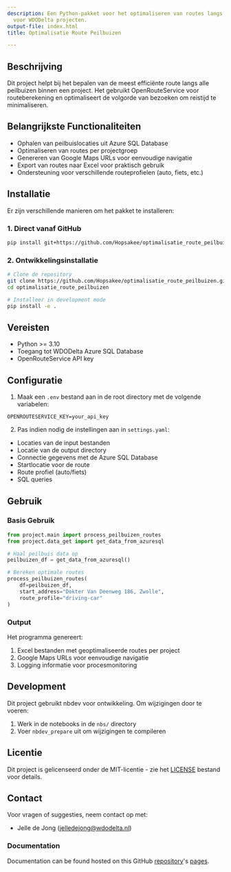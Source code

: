 ```yaml
---
description: Een Python-pakket voor het optimaliseren van routes langs peilbuizen
  voor WDODelta projecten.
output-file: index.html
title: Optimalisatie Route Peilbuizen

---
```




<!-- WARNING: THIS FILE WAS AUTOGENERATED! DO NOT EDIT! -->

## Beschrijving

Dit project helpt bij het bepalen van de meest efficiënte route langs alle peilbuizen binnen een project. Het gebruikt OpenRouteService voor routeberekening en optimaliseert de volgorde van bezoeken om reistijd te minimaliseren.

## Belangrijkste Functionaliteiten

- Ophalen van peilbuislocaties uit Azure SQL Database
- Optimaliseren van routes per projectgroep
- Genereren van Google Maps URLs voor eenvoudige navigatie
- Export van routes naar Excel voor praktisch gebruik
- Ondersteuning voor verschillende routeprofielen (auto, fiets, etc.)

## Installatie

Er zijn verschillende manieren om het pakket te installeren:

### 1. Direct vanaf GitHub

```sh
pip install git+https://github.com/Hopsakee/optimalisatie_route_peilbuizen.git
```

### 2. Ontwikkelingsinstallatie

```sh
# Clone de repository
git clone https://github.com/Hopsakee/optimalisatie_route_peilbuizen.git
cd optimalisatie_route_peilbuizen

# Installeer in development mode
pip install -e .
```

## Vereisten

- Python >= 3.10
- Toegang tot WDODelta Azure SQL Database
- OpenRouteService API key

## Configuratie

1. Maak een `.env` bestand aan in de root directory met de volgende variabelen:
```
OPENROUTESERVICE_KEY=your_api_key
```

2. Pas indien nodig de instellingen aan in `settings.yaml`:
- Locaties van de input bestanden
- Locatie van de output directory
- Connectie gegevens met de Azure SQL Database
- Startlocatie voor de route
- Route profiel (auto/fiets)
- SQL queries

## Gebruik

### Basis Gebruik

```python
from project.main import process_peilbuizen_routes
from project.data_get import get_data_from_azuresql

# Haal peilbuis data op
peilbuizen_df = get_data_from_azuresql()

# Bereken optimale routes
process_peilbuizen_routes(
    df=peilbuizen_df,
    start_address="Dokter Van Deenweg 186, Zwolle",
    route_profile="driving-car"
)
```

### Output

Het programma genereert:
1. Excel bestanden met geoptimaliseerde routes per project
2. Google Maps URLs voor eenvoudige navigatie
3. Logging informatie voor procesmonitoring

## Development

Dit project gebruikt nbdev voor ontwikkeling. Om wijzigingen door te voeren:

1. Werk in de notebooks in de `nbs/` directory
2. Voer `nbdev_prepare` uit om wijzigingen te compileren

## Licentie

Dit project is gelicenseerd onder de MIT-licentie - zie het [LICENSE](LICENSE) bestand voor details.

## Contact

Voor vragen of suggesties, neem contact op met:
- Jelle de Jong (jelledejong@wdodelta.nl)

### Documentation

Documentation can be found hosted on this GitHub [repository][repo]'s [pages][docs].

[repo]: https://github.com/Hopsakee/optimalisatie_route_peilbuizen
[docs]: https://Hopsakee.github.io/optimalisatie_route_peilbuizen/

